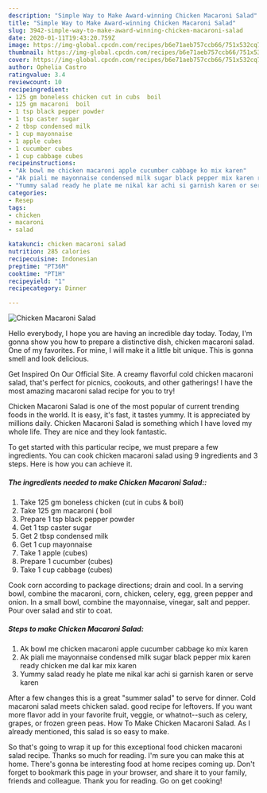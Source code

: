 ```yaml
---
description: "Simple Way to Make Award-winning Chicken Macaroni Salad"
title: "Simple Way to Make Award-winning Chicken Macaroni Salad"
slug: 3942-simple-way-to-make-award-winning-chicken-macaroni-salad
date: 2020-01-11T19:43:20.759Z
image: https://img-global.cpcdn.com/recipes/b6e71aeb757ccb66/751x532cq70/chicken-macaroni-salad-recipe-main-photo.jpg
thumbnail: https://img-global.cpcdn.com/recipes/b6e71aeb757ccb66/751x532cq70/chicken-macaroni-salad-recipe-main-photo.jpg
cover: https://img-global.cpcdn.com/recipes/b6e71aeb757ccb66/751x532cq70/chicken-macaroni-salad-recipe-main-photo.jpg
author: Ophelia Castro
ratingvalue: 3.4
reviewcount: 10
recipeingredient:
- 125 gm boneless chicken cut in cubs  boil
- 125 gm macaroni  boil
- 1 tsp black pepper powder
- 1 tsp caster sugar
- 2 tbsp condensed milk
- 1 cup mayonnaise
- 1 apple cubes
- 1 cucumber cubes
- 1 cup cabbage cubes
recipeinstructions:
- "Ak bowl me chicken macaroni apple cucumber cabbage ko mix karen"
- "Ak piali me mayonnaise condensed milk sugar black pepper mix karen ready chicken me dal kar mix karen"
- "Yummy salad ready he plate me nikal kar achi si garnish karen or serve karen"
categories:
- Resep
tags:
- chicken
- macaroni
- salad

katakunci: chicken macaroni salad
nutrition: 285 calories
recipecuisine: Indonesian
preptime: "PT36M"
cooktime: "PT1H"
recipeyield: "1"
recipecategory: Dinner

---
```



![Chicken Macaroni Salad](https://img-global.cpcdn.com/recipes/b6e71aeb757ccb66/751x532cq70/chicken-macaroni-salad-recipe-main-photo.jpg)

Hello everybody, I hope you are having an incredible day today. Today, I'm gonna show you how to prepare a distinctive dish, chicken macaroni salad. One of my favorites. For mine, I will make it a little bit unique. This is gonna smell and look delicious.

Get Inspired On Our Official Site. A creamy flavorful cold chicken macaroni salad, that&#39;s perfect for picnics, cookouts, and other gatherings! I have the most amazing macaroni salad recipe for you to try!

Chicken Macaroni Salad is one of the most popular of current trending foods in the world. It is easy, it's fast, it tastes yummy. It is appreciated by millions daily. Chicken Macaroni Salad is something which I have loved my whole life. They are nice and they look fantastic.


To get started with this particular recipe, we must prepare a few ingredients. You can cook chicken macaroni salad using 9 ingredients and 3 steps. Here is how you can achieve it.

##### The ingredients needed to make Chicken Macaroni Salad::

1. Take 125 gm boneless chicken (cut in cubs &amp; boil)
1. Take 125 gm macaroni ( boil
1. Prepare 1 tsp black pepper powder
1. Get 1 tsp caster sugar
1. Get 2 tbsp condensed milk
1. Get 1 cup mayonnaise
1. Take 1 apple (cubes)
1. Prepare 1 cucumber (cubes)
1. Take 1 cup cabbage (cubes)


Cook corn according to package directions; drain and cool. In a serving bowl, combine the macaroni, corn, chicken, celery, egg, green pepper and onion. In a small bowl, combine the mayonnaise, vinegar, salt and pepper. Pour over salad and stir to coat. 

##### Steps to make Chicken Macaroni Salad:

1. Ak bowl me chicken macaroni apple cucumber cabbage ko mix karen
1. Ak piali me mayonnaise condensed milk sugar black pepper mix karen ready chicken me dal kar mix karen
1. Yummy salad ready he plate me nikal kar achi si garnish karen or serve karen


After a few changes this is a great &#34;summer salad&#34; to serve for dinner. Cold macaroni salad meets chicken salad. good recipe for leftovers. If you want more flavor add in your favorite fruit, veggie, or whatnot--such as celery, grapes, or frozen green peas. How To Make Chicken Macaroni Salad. As I already mentioned, this salad is so easy to make. 

So that's going to wrap it up for this exceptional food chicken macaroni salad recipe. Thanks so much for reading. I'm sure you can make this at home. There's gonna be interesting food at home recipes coming up. Don't forget to bookmark this page in your browser, and share it to your family, friends and colleague. Thank you for reading. Go on get cooking!
